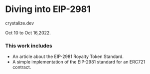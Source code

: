 # Diving into EIP-2981

crystalize.dev 

Oct 10 to Oct 16,2022.

### This work includes 
- An article about the EIP-2981 Royalty Token Standard.
- A simple implementation of the EIP-2981 standard for an ERC721 contract.
